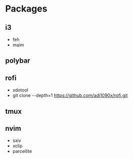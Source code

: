 # Packages

## i3

- feh
- maim

## polybar

## rofi

- xdotool
- git clone --depth=1 https://github.com/adi1090x/rofi.git

## tmux

## nvim

- sxiv
- xclip
- parcellite
